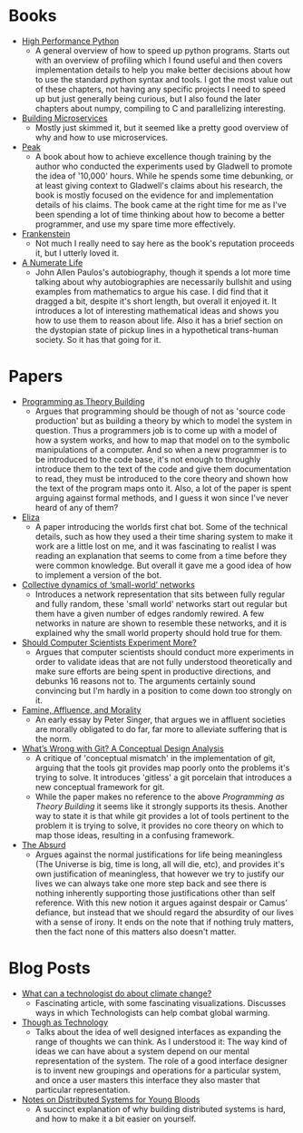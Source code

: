 Books
=====

* [High Performance Python](https://www.amazon.co.uk/High-Performance-Python-Performant-Programming/dp/1449361595)
  * A general overview of how to speed up python programs. Starts out with an overview of profiling which I found useful and then covers implementation details to help you make better decisions about how to use the standard python syntax and tools. I got the most value out of these chapters, not having any specific projects I need to speed up but just generally being curious, but I also found the later chapters about numpy, compiling to C and parallelizing interesting.
* [Building Microservices](https://www.amazon.co.uk/gp/product/1491950358/)
  * Mostly just skimmed it, but it seemed like a pretty good overview of why and how to use microservices.
* [Peak](https://www.amazon.co.uk/Peak-Secrets-New-Science-Expertise-x/dp/1847923194/)
  * A book about how to achieve excellence though training by the author who conducted the experiments used by Gladwell to promote the idea of '10,000' hours. While he spends some time debunking, or at least giving context to Gladwell's claims about his research, the book is mostly focused on the evidence for and implementation details of his claims. The book came at the right time for me as I've been spending a lot of time thinking about how to become a better programmer, and use my spare time more effectively.
* [Frankenstein](https://www.amazon.co.uk/Frankenstein-Modern-Prometheus-Wordsworth-Classics/dp/1853260231/)
  * Not much I really need to say here as the book's reputation proceeds it, but I utterly loved it.
* [A Numerate Life](https://www.amazon.co.uk/gp/product/B00TNBPLH4)
  * John Allen Paulos's autobiography, though it spends a lot more time talking about why autobiographies are necessarily bullshit and using examples from mathematics to argue his case. I did find that it dragged a bit, despite it's short length, but overall it enjoyed it. It introduces a lot of interesting mathematical ideas and shows you how to use them to reason about life. Also it has a brief section on the dystopian state of pickup lines in a hypothetical trans-human society. So it has that going for it.

Papers
======

* [Programming as Theory Building](http://pages.cs.wisc.edu/~remzi/Naur.pdf)
  * Argues that programming should be though of not as 'source code production' but as building a theory by which to model the system in question. Thus a programmers job is to come up with a model of how a system works, and how to map that model on to the symbolic manipulations of a computer. And so when a new programmer is to be introduced to the code base, it's not enough to throughly introduce them to the text of the code and give them documentation to read, they must be introduced to the core theory and shown how the text of the program maps onto it. Also, a lot of the paper is spent arguing against formal methods, and I guess it won since I've never heard of any of them?
* [Eliza](https://web.stanford.edu/class/linguist238/p36-weizenabaum.pdf)
  * A paper introducing the worlds first chat bot. Some of the technical details, such as how they used a their time sharing system to make it work are a little lost on me, and it was fascinating to realist I was reading an explanation that seems to come from a time before they were common knowledge. But overall it gave me a good idea of how to implement a version of the bot.
* [Collective dynamics of ‘small-world’ networks](http://barabasilab.neu.edu/courses/phys5116/content/watts_strogatz.pdf)
  * Introduces a network representation that sits between fully regular and fully random, these 'small world' networks start out regular but them have a given number of edges randomly rewired. A few networks in nature are shown to resemble these networks, and it is explained why the small world property should hold true for them.
* [Should Computer Scientists Experiment More?](https://www.cs.princeton.edu/~jrex/teaching/spring2005/fft/moreexperiments.pdf)
  * Argues that computer scientists should conduct more experiments in order to validate ideas that are not fully understood theoretically and make sure efforts are being spent in productive directions, and debunks 16 reasons not to. The arguments certainly sound convincing but I'm hardly in a position to come down too strongly on it.
* [Famine, Affluence, and Morality](http://www.utilitarian.net/singer/by/1972----.htm)
  * An early essay by Peter Singer, that argues we in affluent societies are morally obligated to do far, far more to alleviate suffering that is the norm.
* [What’s Wrong with Git? A Conceptual Design Analysis](https://people.csail.mit.edu/sperezde/onward13.pdf)
  * A critique of 'conceptual mismatch' in the implementation of git, arguing that the tools git provides map poorly onto the problems it's trying to solve. It introduces 'gitless' a git porcelain that introduces a new conceptual framework for git.
  * While the paper makes no reference to the above *Programming as Theory Building* it seems like it strongly supports its thesis. Another way to state it is that while git provides a lot of tools pertinent to the problem it is trying to solve, it provides no core theory on which to map those ideas, resulting in a confusing framework.
* [The Absurd](https://philosophy.as.uky.edu/sites/default/files/The%20Absurd%20-%20Thomas%20Nagel.pdf)
  * Argues against the normal justifications for life being meaningless (The Universe is big, time is long, all will die, etc), and provides it's own justification of meaningless, that however we try to justify our lives we can always take one more step back and see there is nothing inherently supporting those justifications other than self reference. With this new notion it argues against despair or Camus' defiance, but instead that we should regard the absurdity of our lives with a sense of irony. It ends on the note that if nothing truly matters, then the fact none of this matters also doesn't matter.

Blog Posts
==========

* [What can a technologist do about climate change?](http://worrydream.com/ClimateChange/)
  * Fascinating article, with some fascinating visualizations. Discusses ways in which Technologists can help combat global warming.
* [Though as Technology](http://cognitivemedium.com/tat/index.html)
  * Talks about the idea of well designed interfaces as expanding the range of thoughts we can think. As I understood it: The way kind of ideas we can have about a system depend on our mental representation of the system. The role of a good interface designer is to invent new groupings and operations for a particular system, and once a user masters this interface they also master that particular representation.
* [Notes on Distributed Systems for Young Bloods](https://www.somethingsimilar.com/2013/01/14/notes-on-distributed-systems-for-young-bloods/)
  * A succinct explanation of why building distributed systems is hard, and how to make it a bit easier on yourself.
